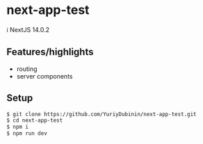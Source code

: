 # next-app-test

ℹ️ NextJS 14.0.2

## Features/highlights

- routing
- server components

## Setup

```bash
$ git clone https://github.com/YuriyDubinin/next-app-test.git
$ cd next-app-test
$ npm i
$ npm run dev
```

